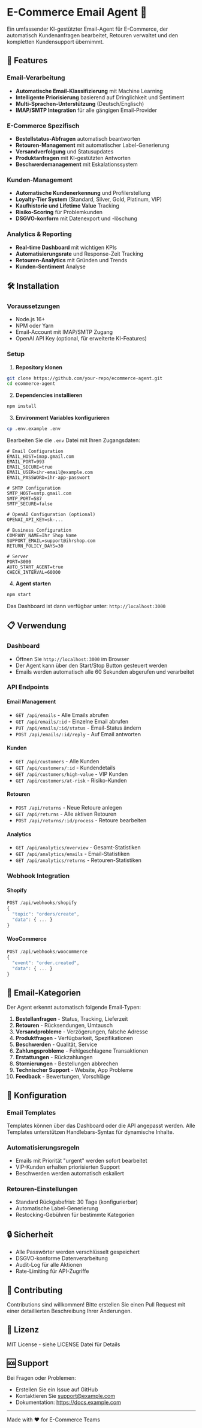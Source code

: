 # E-Commerce Email Agent 📧

Ein umfassender KI-gestützter Email-Agent für E-Commerce, der automatisch Kundenanfragen bearbeitet, Retouren verwaltet und den kompletten Kundensupport übernimmt.

## 🚀 Features

### Email-Verarbeitung
- **Automatische Email-Klassifizierung** mit Machine Learning
- **Intelligente Priorisierung** basierend auf Dringlichkeit und Sentiment
- **Multi-Sprachen-Unterstützung** (Deutsch/Englisch)
- **IMAP/SMTP Integration** für alle gängigen Email-Provider

### E-Commerce Spezifisch
- **Bestellstatus-Abfragen** automatisch beantworten
- **Retouren-Management** mit automatischer Label-Generierung
- **Versandverfolgung** und Statusupdates
- **Produktanfragen** mit KI-gestützten Antworten
- **Beschwerdemanagement** mit Eskalationssystem

### Kunden-Management
- **Automatische Kundenerkennung** und Profilerstellung
- **Loyalty-Tier System** (Standard, Silver, Gold, Platinum, VIP)
- **Kaufhistorie und Lifetime Value** Tracking
- **Risiko-Scoring** für Problemkunden
- **DSGVO-konform** mit Datenexport und -löschung

### Analytics & Reporting
- **Real-time Dashboard** mit wichtigen KPIs
- **Automatisierungsrate** und Response-Zeit Tracking
- **Retouren-Analytics** mit Gründen und Trends
- **Kunden-Sentiment** Analyse

## 🛠️ Installation

### Voraussetzungen
- Node.js 16+ 
- NPM oder Yarn
- Email-Account mit IMAP/SMTP Zugang
- OpenAI API Key (optional, für erweiterte KI-Features)

### Setup

1. **Repository klonen**
```bash
git clone https://github.com/your-repo/ecommerce-agent.git
cd ecommerce-agent
```

2. **Dependencies installieren**
```bash
npm install
```

3. **Environment Variables konfigurieren**
```bash
cp .env.example .env
```

Bearbeiten Sie die `.env` Datei mit Ihren Zugangsdaten:

```env
# Email Configuration
EMAIL_HOST=imap.gmail.com
EMAIL_PORT=993
EMAIL_SECURE=true
EMAIL_USER=ihr-email@example.com
EMAIL_PASSWORD=ihr-app-passwort

# SMTP Configuration
SMTP_HOST=smtp.gmail.com
SMTP_PORT=587
SMTP_SECURE=false

# OpenAI Configuration (optional)
OPENAI_API_KEY=sk-...

# Business Configuration
COMPANY_NAME=Ihr Shop Name
SUPPORT_EMAIL=support@ihrshop.com
RETURN_POLICY_DAYS=30

# Server
PORT=3000
AUTO_START_AGENT=true
CHECK_INTERVAL=60000
```

4. **Agent starten**
```bash
npm start
```

Das Dashboard ist dann verfügbar unter: `http://localhost:3000`

## 📋 Verwendung

### Dashboard
- Öffnen Sie `http://localhost:3000` im Browser
- Der Agent kann über den Start/Stop Button gesteuert werden
- Emails werden automatisch alle 60 Sekunden abgerufen und verarbeitet

### API Endpoints

#### Email Management
- `GET /api/emails` - Alle Emails abrufen
- `GET /api/emails/:id` - Einzelne Email abrufen
- `PUT /api/emails/:id/status` - Email-Status ändern
- `POST /api/emails/:id/reply` - Auf Email antworten

#### Kunden
- `GET /api/customers` - Alle Kunden
- `GET /api/customers/:id` - Kundendetails
- `GET /api/customers/high-value` - VIP Kunden
- `GET /api/customers/at-risk` - Risiko-Kunden

#### Retouren
- `POST /api/returns` - Neue Retoure anlegen
- `GET /api/returns` - Alle aktiven Retouren
- `POST /api/returns/:id/process` - Retoure bearbeiten

#### Analytics
- `GET /api/analytics/overview` - Gesamt-Statistiken
- `GET /api/analytics/emails` - Email-Statistiken
- `GET /api/analytics/returns` - Retouren-Statistiken

### Webhook Integration

#### Shopify
```javascript
POST /api/webhooks/shopify
{
  "topic": "orders/create",
  "data": { ... }
}
```

#### WooCommerce
```javascript
POST /api/webhooks/woocommerce
{
  "event": "order.created",
  "data": { ... }
}
```

## 🎯 Email-Kategorien

Der Agent erkennt automatisch folgende Email-Typen:

1. **Bestellanfragen** - Status, Tracking, Lieferzeit
2. **Retouren** - Rücksendungen, Umtausch
3. **Versandprobleme** - Verzögerungen, falsche Adresse
4. **Produktfragen** - Verfügbarkeit, Spezifikationen
5. **Beschwerden** - Qualität, Service
6. **Zahlungsprobleme** - Fehlgeschlagene Transaktionen
7. **Erstattungen** - Rückzahlungen
8. **Stornierungen** - Bestellungen abbrechen
9. **Technischer Support** - Website, App Probleme
10. **Feedback** - Bewertungen, Vorschläge

## 🔧 Konfiguration

### Email Templates
Templates können über das Dashboard oder die API angepasst werden. Alle Templates unterstützen Handlebars-Syntax für dynamische Inhalte.

### Automatisierungsregeln
- Emails mit Priorität "urgent" werden sofort bearbeitet
- VIP-Kunden erhalten priorisierten Support
- Beschwerden werden automatisch eskaliert

### Retouren-Einstellungen
- Standard Rückgabefrist: 30 Tage (konfigurierbar)
- Automatische Label-Generierung
- Restocking-Gebühren für bestimmte Kategorien

## 🔒 Sicherheit

- Alle Passwörter werden verschlüsselt gespeichert
- DSGVO-konforme Datenverarbeitung
- Audit-Log für alle Aktionen
- Rate-Limiting für API-Zugriffe

## 🤝 Contributing

Contributions sind willkommen! Bitte erstellen Sie einen Pull Request mit einer detaillierten Beschreibung Ihrer Änderungen.

## 📄 Lizenz

MIT License - siehe LICENSE Datei für Details

## 🆘 Support

Bei Fragen oder Problemen:
- Erstellen Sie ein Issue auf GitHub
- Kontaktieren Sie support@example.com
- Dokumentation: https://docs.example.com

---

Made with ❤️ for E-Commerce Teams
